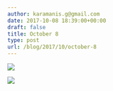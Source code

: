 ```yaml
---
author: karamanis.g@gmail.com
date: 2017-10-08 18:39:00+00:00
draft: false
title: October 8
type: post
url: /blog/2017/10/october-8
---
```




  
   ![](https://images.squarespace-cdn.com/content/v1/4f3f61bae4b063b909445965/1507483358665-G4HESJCYHJUA1T9F6LXC/ke17ZwdGBToddI8pDm48kF9aEDQaTpZHfWEO2zppK7Z7gQa3H78H3Y0txjaiv_0fDoOvxcdMmMKkDsyUqMSsMWxHk725yiiHCCLfrh8O1z5QPOohDIaIeljMHgDF5CVlOqpeNLcJ80NK65_fV7S1UX7HUUwySjcPdRBGehEKrDf5zebfiuf9u6oCHzr2lsfYZD7bBzAwq_2wCJyqgJebgg/IMG_2403.jpg?format=original)

  

  
   ![](https://images.squarespace-cdn.com/content/v1/4f3f61bae4b063b909445965/1507483359269-E0ZMJPXBWQYZXT1QPSH7/ke17ZwdGBToddI8pDm48kF9aEDQaTpZHfWEO2zppK7Z7gQa3H78H3Y0txjaiv_0fDoOvxcdMmMKkDsyUqMSsMWxHk725yiiHCCLfrh8O1z5QPOohDIaIeljMHgDF5CVlOqpeNLcJ80NK65_fV7S1UX7HUUwySjcPdRBGehEKrDf5zebfiuf9u6oCHzr2lsfYZD7bBzAwq_2wCJyqgJebgg/IMG_2409.jpg?format=original)

  


